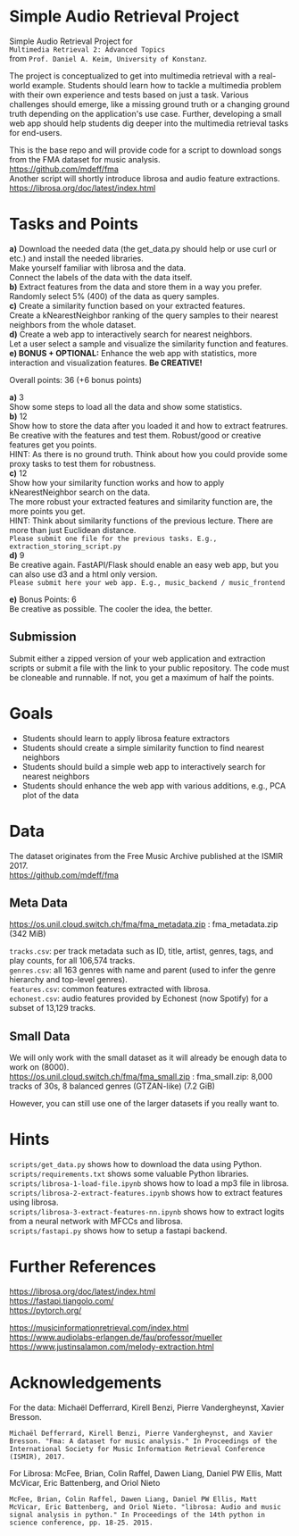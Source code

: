 # Simple Audio Retrieval Project 

Simple Audio Retrieval Project for   
```Multimedia Retrieval 2: Advanced Topics```   
from ```Prof. Daniel A. Keim, University of Konstanz```.  

The project is conceptualized to get into multimedia retrieval with a real-world example. Students should learn how to tackle a multimedia problem with their own experience and tests based on just a task. Various challenges should emerge, like a missing ground truth or a changing ground truth depending on the application's use case. Further, developing a small web app should help students dig deeper into the multimedia retrieval tasks for end-users.  
  
This is the base repo and will provide code for a script to download songs from the FMA dataset for music analysis.  
https://github.com/mdeff/fma  
Another script will shortly introduce librosa and audio feature extractions.  
https://librosa.org/doc/latest/index.html
  
# Tasks and Points
 **a)** Download the needed data (the get_data.py should help or use curl or etc.) and install the needed libraries.  
    Make yourself familiar with librosa and the data.  
    Connect the labels of the data with the data itself.  
 **b)** Extract features from the data and store them in a way you prefer.  
    Randomly select 5% (400) of the data as query samples.  
 **c)** Create a similarity function based on your extracted features.  
    Create a kNearestNeighbor ranking of the query samples to their nearest neighbors from the whole dataset.  
 **d)** Create a web app to interactively search for nearest neighbors.   
    Let a user select a sample and visualize the similarity function and features.  
 **e) BONUS + OPTIONAL:** Enhance the web app with statistics, more interaction and visualization features. **Be CREATIVE!**    
   
 Overall points: 36 (+6 bonus points)  
   
 **a)** 3  
 Show some steps to load all the data and show some statistics.  
 **b)** 12  
 Show how to store the data after you loaded it and how to extract featrures.  
 Be creative with the features and test them. Robust/good or creative features get you points.  
 HINT: As there is no ground truth. Think about how you could provide some proxy tasks to test them for robustness.   
 **c)** 12  
 Show how your similarity function works and how to apply kNearestNeighbor search on the data.   
 The more robust your extracted features and similarity function are, the more points you get.  
 HINT: Think about similarity functions of the previous lecture. There are more than just Euclidean distance.   
```Please submit one file for the previous tasks. E.g., extraction_storing_script.py```  
 **d)** 9  
 Be creative again. FastAPI/Flask should enable an easy web app, but you can also use d3 and a html only version.  
```Please submit here your web app. E.g., music_backend / music_frontend```  
  
 **e)** Bonus Points: 6  
 Be creative as possible. The cooler the idea, the better.  

 ## Submission

Submit either a zipped version of your web application and extraction scripts or submit a file with the link to your public repository. The code must be cloneable and runnable. If not, you get a maximum of half the points.

# Goals
 - Students should learn to apply librosa feature extractors
 - Students should create a simple similarity function to find nearest neighbors
 - Students should build a simple web app to interactively search for nearest neighbors
 - Students should enhance the web app with various additions, e.g., PCA plot of the data

# Data

The dataset originates from the Free Music Archive published at the ISMIR 2017.  
https://github.com/mdeff/fma  

## Meta Data
https://os.unil.cloud.switch.ch/fma/fma_metadata.zip : fma_metadata.zip (342 MiB)  
  
```tracks.csv```: per track metadata such as ID, title, artist, genres, tags, and play counts, for all 106,574 tracks.  
```genres.csv```: all 163 genres with name and parent (used to infer the genre hierarchy and top-level genres).  
```features.csv```: common features extracted with librosa.  
```echonest.csv```: audio features provided by Echonest (now Spotify) for a subset of 13,129 tracks.  

## Small Data

We will only work with the small dataset as it will already be enough data to work on (8000).  
https://os.unil.cloud.switch.ch/fma/fma_small.zip : fma_small.zip: 8,000 tracks of 30s, 8 balanced genres (GTZAN-like) (7.2 GiB)  
  
However, you can still use one of the larger datasets if you really want to.  

# Hints

```scripts/get_data.py``` shows how to download the data using Python.  
```scripts/requirements.txt``` shows some valuable Python libraries.  
```scripts/librosa-1-load-file.ipynb``` shows how to load a mp3 file in librosa.  
```scripts/librosa-2-extract-features.ipynb``` shows how to extract features using librosa.  
```scripts/librosa-3-extract-features-nn.ipynb``` shows how to extract logits from a neural network with MFCCs and librosa.  
```scripts/fastapi.py``` shows how to setup a fastapi backend.  

# Further References

https://librosa.org/doc/latest/index.html  
https://fastapi.tiangolo.com/  
https://pytorch.org/  
  
https://musicinformationretrieval.com/index.html   
https://www.audiolabs-erlangen.de/fau/professor/mueller  
https://www.justinsalamon.com/melody-extraction.html   

# Acknowledgements

For the data:
Michaël Defferrard, Kirell Benzi, Pierre Vandergheynst, Xavier Bresson.  
```
Michaël Defferrard, Kirell Benzi, Pierre Vandergheynst, and Xavier Bresson. "Fma: A dataset for music analysis." In Proceedings of the International Society for Music Information Retrieval Conference (ISMIR), 2017.
```
  
For Librosa:
McFee, Brian, Colin Raffel, Dawen Liang, Daniel PW Ellis, Matt McVicar, Eric Battenberg, and Oriol Nieto
```
McFee, Brian, Colin Raffel, Dawen Liang, Daniel PW Ellis, Matt McVicar, Eric Battenberg, and Oriol Nieto. "librosa: Audio and music signal analysis in python." In Proceedings of the 14th python in science conference, pp. 18-25. 2015.
```


